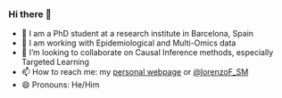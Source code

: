 ### Hi there 👋

- 🔭 I am a PhD student at a research institute in Barcelona, Spain
- 🌱 I am working with Epidemiological and Multi-Omics data
- 👯 I’m looking to collaborate on Causal Inference methods, especially Targeted Learning
- 📫 How to reach me: my [personal webpage](https://epilorenzofabbri.com/) or [@lorenzoF_SM](https://twitter.com/lorenzoF_SM)
- 😄 Pronouns: He/Him
